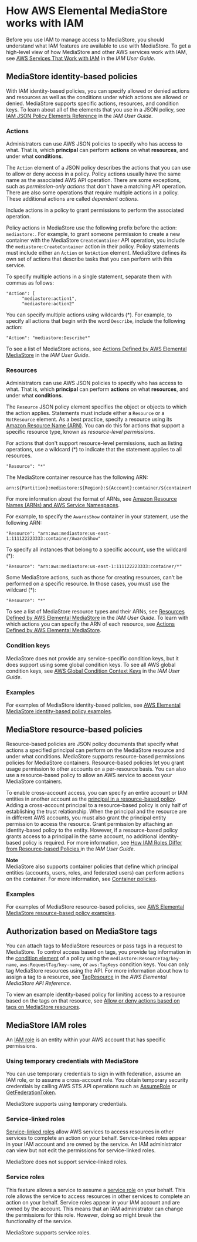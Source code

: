 # How AWS Elemental MediaStore works with IAM<a name="security_iam_service-with-iam"></a>

Before you use IAM to manage access to MediaStore, you should understand what IAM features are available to use with MediaStore\. To get a high\-level view of how MediaStore and other AWS services work with IAM, see [AWS Services That Work with IAM](https://docs.aws.amazon.com/IAM/latest/UserGuide/reference_aws-services-that-work-with-iam.html) in the *IAM User Guide*\.

## MediaStore identity\-based policies<a name="security_iam_service-with-iam-id-based-policies"></a>

With IAM identity\-based policies, you can specify allowed or denied actions and resources as well as the conditions under which actions are allowed or denied\. MediaStore supports specific actions, resources, and condition keys\. To learn about all of the elements that you use in a JSON policy, see [IAM JSON Policy Elements Reference](https://docs.aws.amazon.com/IAM/latest/UserGuide/reference_policies_elements.html) in the *IAM User Guide*\.

### Actions<a name="security_iam_service-with-iam-id-based-policies-actions"></a>

Administrators can use AWS JSON policies to specify who has access to what\. That is, which **principal** can perform **actions** on what **resources**, and under what **conditions**\.

The `Action` element of a JSON policy describes the actions that you can use to allow or deny access in a policy\. Policy actions usually have the same name as the associated AWS API operation\. There are some exceptions, such as *permission\-only actions* that don't have a matching API operation\. There are also some operations that require multiple actions in a policy\. These additional actions are called *dependent actions*\.

Include actions in a policy to grant permissions to perform the associated operation\.

Policy actions in MediaStore use the following prefix before the action: `mediastore:`\. For example, to grant someone permission to create a new container with the MediaStore `CreateContainer` API operation, you include the `mediastore:CreateContainer` action in their policy\. Policy statements must include either an `Action` or `NotAction` element\. MediaStore defines its own set of actions that describe tasks that you can perform with this service\.

To specify multiple actions in a single statement, separate them with commas as follows:

```
"Action": [
      "mediastore:action1",
      "mediastore:action2"
```

You can specify multiple actions using wildcards \(\*\)\. For example, to specify all actions that begin with the word `Describe`, include the following action:

```
"Action": "mediastore:Describe*"
```

To see a list of MediaStore actions, see [Actions Defined by AWS Elemental MediaStore](https://docs.aws.amazon.com/IAM/latest/UserGuide/list_awselementalmediastore.html#awselementalmediastore-actions-as-permissions) in the *IAM User Guide*\.

### Resources<a name="security_iam_service-with-iam-id-based-policies-resources"></a>

Administrators can use AWS JSON policies to specify who has access to what\. That is, which **principal** can perform **actions** on what **resources**, and under what **conditions**\.

The `Resource` JSON policy element specifies the object or objects to which the action applies\. Statements must include either a `Resource` or a `NotResource` element\. As a best practice, specify a resource using its [Amazon Resource Name \(ARN\)](https://docs.aws.amazon.com/general/latest/gr/aws-arns-and-namespaces.html)\. You can do this for actions that support a specific resource type, known as *resource\-level permissions*\.

For actions that don't support resource\-level permissions, such as listing operations, use a wildcard \(\*\) to indicate that the statement applies to all resources\.

```
"Resource": "*"
```

The MediaStore container resource has the following ARN:

```
arn:${Partition}:mediastore:${Region}:${Account}:container/${containerName}
```

For more information about the format of ARNs, see [Amazon Resource Names \(ARNs\) and AWS Service Namespaces](https://docs.aws.amazon.com/general/latest/gr/aws-arns-and-namespaces.html)\.

For example, to specify the `AwardsShow` container in your statement, use the following ARN:

```
"Resource": "arn:aws:mediastore:us-east-1:111122223333:container/AwardsShow"
```

To specify all instances that belong to a specific account, use the wildcard \(\*\):

```
"Resource": "arn:aws:mediastore:us-east-1:111122223333:container/*"
```

Some MediaStore actions, such as those for creating resources, can't be performed on a specific resource\. In those cases, you must use the wildcard \(\*\):

```
"Resource": "*"
```

To see a list of MediaStore resource types and their ARNs, see [Resources Defined by AWS Elemental MediaStore](https://docs.aws.amazon.com/IAM/latest/UserGuide/list_awselementalmediastore.html#awselementalmediastore-resources-for-iam-policies) in the *IAM User Guide*\. To learn with which actions you can specify the ARN of each resource, see [Actions Defined by AWS Elemental MediaStore](https://docs.aws.amazon.com/IAM/latest/UserGuide/list_awselementalmediastore.html#awselementalmediastore-actions-as-permissions)\.

### Condition keys<a name="security_iam_service-with-iam-id-based-policies-conditionkeys"></a>

MediaStore does not provide any service\-specific condition keys, but it does support using some global condition keys\. To see all AWS global condition keys, see [AWS Global Condition Context Keys](https://docs.aws.amazon.com/IAM/latest/UserGuide/reference_policies_condition-keys.html) in the *IAM User Guide*\.

### Examples<a name="security_iam_service-with-iam-id-based-policies-examples"></a>

For examples of MediaStore identity\-based policies, see [AWS Elemental MediaStore identity\-based policy examples](security_iam_id-based-policy-examples.md)\.

## MediaStore resource\-based policies<a name="security_iam_service-with-iam-resource-based-policies"></a>

Resource\-based policies are JSON policy documents that specify what actions a specified principal can perform on the MediaStore resource and under what conditions\. MediaStore supports resource\-based permissions policies for MediaStore containers\. Resource\-based policies let you grant usage permission to other accounts on a per\-resource basis\. You can also use a resource\-based policy to allow an AWS service to access your MediaStore containers\.

To enable cross\-account access, you can specify an entire account or IAM entities in another account as the [principal in a resource\-based policy](https://docs.aws.amazon.com/IAM/latest/UserGuide/reference_policies_elements_principal.html)\. Adding a cross\-account principal to a resource\-based policy is only half of establishing the trust relationship\. When the principal and the resource are in different AWS accounts, you must also grant the principal entity permission to access the resource\. Grant permission by attaching an identity\-based policy to the entity\. However, if a resource\-based policy grants access to a principal in the same account, no additional identity\-based policy is required\. For more information, see [How IAM Roles Differ from Resource\-based Policies ](https://docs.aws.amazon.com/IAM/latest/UserGuide/id_roles_compare-resource-policies.html)in the *IAM User Guide*\.

**Note**  
MediaStore also supports container policies that define which principal entities \(accounts, users, roles, and federated users\) can perform actions on the container\. For more information, see [Container policies](policies.md)\. 

### Examples<a name="security_iam_service-with-iam-resource-based-policies-examples"></a>

For examples of MediaStore resource\-based policies, see [AWS Elemental MediaStore resource\-based policy examples](security_iam_resource-based-policy-examples.md)\.

## Authorization based on MediaStore tags<a name="security_iam_service-with-iam-tags"></a>

You can attach tags to MediaStore resources or pass tags in a request to MediaStore\. To control access based on tags, you provide tag information in the [condition element](https://docs.aws.amazon.com/IAM/latest/UserGuide/reference_policies_elements_condition.html) of a policy using the `mediastore:ResourceTag/key-name`, `aws:RequestTag/key-name`, or `aws:TagKeys` condition keys\. You can only tag MediaStore resources using the API\. For more information about how to assign a tag to a resource, see [TagResource](https://docs.aws.amazon.com/mediastore/latest/apireference/API_TagResource.html) in the *AWS Elemental MediaStore API Reference*\. 

To view an example identity\-based policy for limiting access to a resource based on the tags on that resource, see [Allow or deny actions based on tags on MediaStore resources](security_iam_resource-based-policy-examples.md#iam-policy-examples-for-mediastore-tag-based-access)\.

## MediaStore IAM roles<a name="security_iam_service-with-iam-roles"></a>

An [IAM role](https://docs.aws.amazon.com/IAM/latest/UserGuide/id_roles.html) is an entity within your AWS account that has specific permissions\.

### Using temporary credentials with MediaStore<a name="security_iam_service-with-iam-roles-tempcreds"></a>

You can use temporary credentials to sign in with federation, assume an IAM role, or to assume a cross\-account role\. You obtain temporary security credentials by calling AWS STS API operations such as [AssumeRole](https://docs.aws.amazon.com/STS/latest/APIReference/API_AssumeRole.html) or [GetFederationToken](https://docs.aws.amazon.com/STS/latest/APIReference/API_GetFederationToken.html)\. 

MediaStore supports using temporary credentials\. 

### Service\-linked roles<a name="security_iam_service-with-iam-roles-service-linked"></a>

[Service\-linked roles](https://docs.aws.amazon.com/IAM/latest/UserGuide/id_roles_terms-and-concepts.html#iam-term-service-linked-role) allow AWS services to access resources in other services to complete an action on your behalf\. Service\-linked roles appear in your IAM account and are owned by the service\. An IAM administrator can view but not edit the permissions for service\-linked roles\.

MediaStore does not support service\-linked roles\. 

### Service roles<a name="security_iam_service-with-iam-roles-service"></a>

This feature allows a service to assume a [service role](https://docs.aws.amazon.com/IAM/latest/UserGuide/id_roles_terms-and-concepts.html#iam-term-service-role) on your behalf\. This role allows the service to access resources in other services to complete an action on your behalf\. Service roles appear in your IAM account and are owned by the account\. This means that an IAM administrator can change the permissions for this role\. However, doing so might break the functionality of the service\.

MediaStore supports service roles\. 
